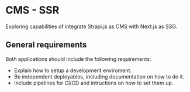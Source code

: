 # CMS - SSR
Exploring capabilities of integrate Strapi.js as CMS with Next.js as SSG.

## General requirements
Both applications should include the following requirements:
- Explain how to setup a development enviroment.
- Be independent deployables, including documentation on how to do it.
- Include pipelines for CI/CD and intructions on how to set them up.



